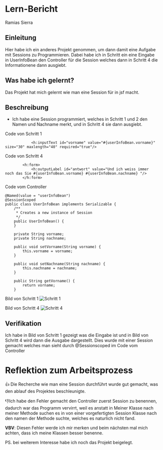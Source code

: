 # Lern-Bericht
Ramias Sierra

## Einleitung

Hier habe ich ein anderes Projekt genommen, um dann damit eine Aufgabe mit Sessions zu Programmieren. Dabei habe ich in Schritt ein eine Eingabe in UserInfoBean den Controller für die Session welches dann in Schritt 4 die Informationene dann ausgiebt.

## Was habe ich gelernt?

Das Projekt hat mich gelernt wie man eine Session für in jsf macht.

## Beschreibung

* Ich habe eine Session programmiert, welches in Schritt 1 und 2 den Namen und Nachname merkt, und in Schritt 4 sie dann ausgiebt.

Code von Schritt 1
```
            <h:inputText id="vorname" value="#{userInfoBean.vorname}"  size="30" maxlength="40" required="true"/>
```


Code von Schritt 4
```
        <h:form>
            <h:outputLabel id="antwort" value="Und ich weiss immer noch das Sie #{userInfoBean.vorname} #{userInfoBean.nachname} "/> 
        </h:form>
```

Code vom Controller
```
@Named(value = "userInfoBean")
@SessionScoped
public class UserInfoBean implements Serializable {
    /**
     * Creates a new instance of Session
     */
    public UserInfoBean() {
    }
    
    private String vorname;
    private String nachname;

    public void setVorname(String vorname) {
        this.vorname = vorname;
    }

    public void setNachname(String nachname) {
        this.nachname = nachname;
    }

    public String getVorname() {
        return vorname;
    }
```
Bild von Schritt 1
![Schritt 1](https://user-images.githubusercontent.com/40291776/187175366-eaea8e6d-d1b1-4810-9d7a-eff144fdc9c6.png)

Bild von Schritt 4
![Schritt 4](https://user-images.githubusercontent.com/40291776/187175467-07add125-3875-4f49-84bd-77eff08d9dd0.png)


## Verifikation
Ich habe in Bild von Schritt 1 gezeigt was die Eingabe ist und in Bild von Schritt 4 wird dann die Ausgabe dargestellt. Dies wurde mit einer Session gemacht welches man sieht durch @Sessionscoped im Code vom Controller

# Reflektion zum Arbeitsprozess

👍 Die Recherche wie man eine Session durchführt wurde gut gemacht, was den ablauf des Projektes beschleunigte.

👎Ich habe den Fehler gemacht den Controller zuerst Session zu benennen, dadurch war das Programm vervirrt, weil es anstatt in Meiner Klasse nach meiner Methode suchen es in von einer vorgefertigten Session Klasse nach den namen der Methode suchte, welches es naturlich nicht fand.

**VBV**: Diesen Fehler werde ich mir merken und beim nächsten mal mich achten, dass ich meine Klassen besser benenne.

PS. bei weiterem Interesse habe ich noch das Projekt beigelegt.
